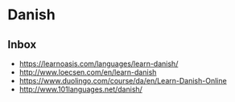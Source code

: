 # Danish

## Inbox

+ https://learnoasis.com/languages/learn-danish/
+ http://www.loecsen.com/en/learn-danish
+ https://www.duolingo.com/course/da/en/Learn-Danish-Online
+ http://www.101languages.net/danish/
